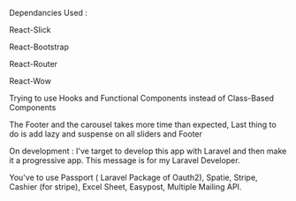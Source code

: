 Dependancies Used :

React-Slick

React-Bootstrap

React-Router

React-Wow

Trying to use Hooks and Functional Components instead of Class-Based Components

The Footer and the carousel takes more time than expected, Last thing to do is add lazy and suspense on all sliders and Footer



On development : I've target to develop this app with Laravel and then make it a progressive app. This message is for my Laravel Developer.

You've to use Passport ( Laravel Package of Oauth2), Spatie, Stripe, Cashier (for stripe), Excel Sheet, Easypost, Multiple Mailing API.